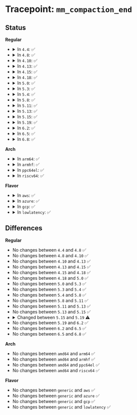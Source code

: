# Tracepoint: <code>mm_compaction_end</code>

## Status
<b>Regular</b>
<ul>
<li>
<details>
<summary>In <code>4.4</code>: ✅</summary>

Event:

```c
struct trace_event_raw_mm_compaction_end {
    struct trace_entry ent;
    long unsigned int zone_start;
    long unsigned int migrate_pfn;
    long unsigned int free_pfn;
    long unsigned int zone_end;
    bool sync;
    int status;
    char __data[0];
};
```
Function:

```c
void trace_event_raw_event_mm_compaction_end(void *__data, long unsigned int zone_start, long unsigned int migrate_pfn, long unsigned int free_pfn, long unsigned int zone_end, bool sync, int status);
```
</details>
</li>
<li>
<details>
<summary>In <code>4.8</code>: ✅</summary>

Event:

```c
struct trace_event_raw_mm_compaction_end {
    struct trace_entry ent;
    long unsigned int zone_start;
    long unsigned int migrate_pfn;
    long unsigned int free_pfn;
    long unsigned int zone_end;
    bool sync;
    int status;
    char __data[0];
};
```
Function:

```c
void trace_event_raw_event_mm_compaction_end(void *__data, long unsigned int zone_start, long unsigned int migrate_pfn, long unsigned int free_pfn, long unsigned int zone_end, bool sync, int status);
```
</details>
</li>
<li>
<details>
<summary>In <code>4.10</code>: ✅</summary>

Event:

```c
struct trace_event_raw_mm_compaction_end {
    struct trace_entry ent;
    long unsigned int zone_start;
    long unsigned int migrate_pfn;
    long unsigned int free_pfn;
    long unsigned int zone_end;
    bool sync;
    int status;
    char __data[0];
};
```
Function:

```c
void trace_event_raw_event_mm_compaction_end(void *__data, long unsigned int zone_start, long unsigned int migrate_pfn, long unsigned int free_pfn, long unsigned int zone_end, bool sync, int status);
```
</details>
</li>
<li>
<details>
<summary>In <code>4.13</code>: ✅</summary>

Event:

```c
struct trace_event_raw_mm_compaction_end {
    struct trace_entry ent;
    long unsigned int zone_start;
    long unsigned int migrate_pfn;
    long unsigned int free_pfn;
    long unsigned int zone_end;
    bool sync;
    int status;
    char __data[0];
};
```
Function:

```c
void trace_event_raw_event_mm_compaction_end(void *__data, long unsigned int zone_start, long unsigned int migrate_pfn, long unsigned int free_pfn, long unsigned int zone_end, bool sync, int status);
```
</details>
</li>
<li>
<details>
<summary>In <code>4.15</code>: ✅</summary>

Event:

```c
struct trace_event_raw_mm_compaction_end {
    struct trace_entry ent;
    long unsigned int zone_start;
    long unsigned int migrate_pfn;
    long unsigned int free_pfn;
    long unsigned int zone_end;
    bool sync;
    int status;
    char __data[0];
};
```
Function:

```c
void trace_event_raw_event_mm_compaction_end(void *__data, long unsigned int zone_start, long unsigned int migrate_pfn, long unsigned int free_pfn, long unsigned int zone_end, bool sync, int status);
```
</details>
</li>
<li>
<details>
<summary>In <code>4.18</code>: ✅</summary>

Event:

```c
struct trace_event_raw_mm_compaction_end {
    struct trace_entry ent;
    long unsigned int zone_start;
    long unsigned int migrate_pfn;
    long unsigned int free_pfn;
    long unsigned int zone_end;
    bool sync;
    int status;
    char __data[0];
};
```
Function:

```c
void trace_event_raw_event_mm_compaction_end(void *__data, long unsigned int zone_start, long unsigned int migrate_pfn, long unsigned int free_pfn, long unsigned int zone_end, bool sync, int status);
```
</details>
</li>
<li>
<details>
<summary>In <code>5.0</code>: ✅</summary>

Event:

```c
struct trace_event_raw_mm_compaction_end {
    struct trace_entry ent;
    long unsigned int zone_start;
    long unsigned int migrate_pfn;
    long unsigned int free_pfn;
    long unsigned int zone_end;
    bool sync;
    int status;
    char __data[0];
};
```
Function:

```c
void trace_event_raw_event_mm_compaction_end(void *__data, long unsigned int zone_start, long unsigned int migrate_pfn, long unsigned int free_pfn, long unsigned int zone_end, bool sync, int status);
```
</details>
</li>
<li>
<details>
<summary>In <code>5.3</code>: ✅</summary>

Event:

```c
struct trace_event_raw_mm_compaction_end {
    struct trace_entry ent;
    long unsigned int zone_start;
    long unsigned int migrate_pfn;
    long unsigned int free_pfn;
    long unsigned int zone_end;
    bool sync;
    int status;
    char __data[0];
};
```
Function:

```c
void trace_event_raw_event_mm_compaction_end(void *__data, long unsigned int zone_start, long unsigned int migrate_pfn, long unsigned int free_pfn, long unsigned int zone_end, bool sync, int status);
```
</details>
</li>
<li>
<details>
<summary>In <code>5.4</code>: ✅</summary>

Event:

```c
struct trace_event_raw_mm_compaction_end {
    struct trace_entry ent;
    long unsigned int zone_start;
    long unsigned int migrate_pfn;
    long unsigned int free_pfn;
    long unsigned int zone_end;
    bool sync;
    int status;
    char __data[0];
};
```
Function:

```c
void trace_event_raw_event_mm_compaction_end(void *__data, long unsigned int zone_start, long unsigned int migrate_pfn, long unsigned int free_pfn, long unsigned int zone_end, bool sync, int status);
```
</details>
</li>
<li>
<details>
<summary>In <code>5.8</code>: ✅</summary>

Event:

```c
struct trace_event_raw_mm_compaction_end {
    struct trace_entry ent;
    long unsigned int zone_start;
    long unsigned int migrate_pfn;
    long unsigned int free_pfn;
    long unsigned int zone_end;
    bool sync;
    int status;
    char __data[0];
};
```
Function:

```c
void trace_event_raw_event_mm_compaction_end(void *__data, long unsigned int zone_start, long unsigned int migrate_pfn, long unsigned int free_pfn, long unsigned int zone_end, bool sync, int status);
```
</details>
</li>
<li>
<details>
<summary>In <code>5.11</code>: ✅</summary>

Event:

```c
struct trace_event_raw_mm_compaction_end {
    struct trace_entry ent;
    long unsigned int zone_start;
    long unsigned int migrate_pfn;
    long unsigned int free_pfn;
    long unsigned int zone_end;
    bool sync;
    int status;
    char __data[0];
};
```
Function:

```c
void trace_event_raw_event_mm_compaction_end(void *__data, long unsigned int zone_start, long unsigned int migrate_pfn, long unsigned int free_pfn, long unsigned int zone_end, bool sync, int status);
```
</details>
</li>
<li>
<details>
<summary>In <code>5.13</code>: ✅</summary>

Event:

```c
struct trace_event_raw_mm_compaction_end {
    struct trace_entry ent;
    long unsigned int zone_start;
    long unsigned int migrate_pfn;
    long unsigned int free_pfn;
    long unsigned int zone_end;
    bool sync;
    int status;
    char __data[0];
};
```
Function:

```c
void trace_event_raw_event_mm_compaction_end(void *__data, long unsigned int zone_start, long unsigned int migrate_pfn, long unsigned int free_pfn, long unsigned int zone_end, bool sync, int status);
```
</details>
</li>
<li>
<details>
<summary>In <code>5.15</code>: ✅</summary>

Event:

```c
struct trace_event_raw_mm_compaction_end {
    struct trace_entry ent;
    long unsigned int zone_start;
    long unsigned int migrate_pfn;
    long unsigned int free_pfn;
    long unsigned int zone_end;
    bool sync;
    int status;
    char __data[0];
};
```
Function:

```c
void trace_event_raw_event_mm_compaction_end(void *__data, long unsigned int zone_start, long unsigned int migrate_pfn, long unsigned int free_pfn, long unsigned int zone_end, bool sync, int status);
```
</details>
</li>
<li>
<details>
<summary>In <code>5.19</code>: ✅</summary>

Event:

```c
struct trace_event_raw_mm_compaction_end {
    struct trace_entry ent;
    long unsigned int zone_start;
    long unsigned int migrate_pfn;
    long unsigned int free_pfn;
    long unsigned int zone_end;
    bool sync;
    int status;
    char __data[0];
};
```
Function:

```c
void trace_event_raw_event_mm_compaction_end(void *__data, struct compact_control *cc, long unsigned int zone_start, long unsigned int zone_end, bool sync, int status);
```
</details>
</li>
<li>
<details>
<summary>In <code>6.2</code>: ✅</summary>

Event:

```c
struct trace_event_raw_mm_compaction_end {
    struct trace_entry ent;
    long unsigned int zone_start;
    long unsigned int migrate_pfn;
    long unsigned int free_pfn;
    long unsigned int zone_end;
    bool sync;
    int status;
    char __data[0];
};
```
Function:

```c
void trace_event_raw_event_mm_compaction_end(void *__data, struct compact_control *cc, long unsigned int zone_start, long unsigned int zone_end, bool sync, int status);
```
</details>
</li>
<li>
<details>
<summary>In <code>6.5</code>: ✅</summary>

Event:

```c
struct trace_event_raw_mm_compaction_end {
    struct trace_entry ent;
    long unsigned int zone_start;
    long unsigned int migrate_pfn;
    long unsigned int free_pfn;
    long unsigned int zone_end;
    bool sync;
    int status;
    char __data[0];
};
```
Function:

```c
void trace_event_raw_event_mm_compaction_end(void *__data, struct compact_control *cc, long unsigned int zone_start, long unsigned int zone_end, bool sync, int status);
```
</details>
</li>
<li>
<details>
<summary>In <code>6.8</code>: ✅</summary>

Event:

```c
struct trace_event_raw_mm_compaction_end {
    struct trace_entry ent;
    long unsigned int zone_start;
    long unsigned int migrate_pfn;
    long unsigned int free_pfn;
    long unsigned int zone_end;
    bool sync;
    int status;
    char __data[0];
};
```
Function:

```c
void trace_event_raw_event_mm_compaction_end(void *__data, struct compact_control *cc, long unsigned int zone_start, long unsigned int zone_end, bool sync, int status);
```
</details>
</li>
</ul>
<b>Arch</b>
<ul>
<li>
<details>
<summary>In <code>arm64</code>: ✅</summary>

Event:

```c
struct trace_event_raw_mm_compaction_end {
    struct trace_entry ent;
    long unsigned int zone_start;
    long unsigned int migrate_pfn;
    long unsigned int free_pfn;
    long unsigned int zone_end;
    bool sync;
    int status;
    char __data[0];
};
```
Function:

```c
void trace_event_raw_event_mm_compaction_end(void *__data, long unsigned int zone_start, long unsigned int migrate_pfn, long unsigned int free_pfn, long unsigned int zone_end, bool sync, int status);
```
</details>
</li>
<li>
<details>
<summary>In <code>armhf</code>: ✅</summary>

Event:

```c
struct trace_event_raw_mm_compaction_end {
    struct trace_entry ent;
    long unsigned int zone_start;
    long unsigned int migrate_pfn;
    long unsigned int free_pfn;
    long unsigned int zone_end;
    bool sync;
    int status;
    char __data[0];
};
```
Function:

```c
void trace_event_raw_event_mm_compaction_end(void *__data, long unsigned int zone_start, long unsigned int migrate_pfn, long unsigned int free_pfn, long unsigned int zone_end, bool sync, int status);
```
</details>
</li>
<li>
<details>
<summary>In <code>ppc64el</code>: ✅</summary>

Event:

```c
struct trace_event_raw_mm_compaction_end {
    struct trace_entry ent;
    long unsigned int zone_start;
    long unsigned int migrate_pfn;
    long unsigned int free_pfn;
    long unsigned int zone_end;
    bool sync;
    int status;
    char __data[0];
};
```
Function:

```c
void trace_event_raw_event_mm_compaction_end(void *__data, long unsigned int zone_start, long unsigned int migrate_pfn, long unsigned int free_pfn, long unsigned int zone_end, bool sync, int status);
```
</details>
</li>
<li>
<details>
<summary>In <code>riscv64</code>: ✅</summary>

Event:

```c
struct trace_event_raw_mm_compaction_end {
    struct trace_entry ent;
    long unsigned int zone_start;
    long unsigned int migrate_pfn;
    long unsigned int free_pfn;
    long unsigned int zone_end;
    bool sync;
    int status;
    char __data[0];
};
```
Function:

```c
void trace_event_raw_event_mm_compaction_end(void *__data, long unsigned int zone_start, long unsigned int migrate_pfn, long unsigned int free_pfn, long unsigned int zone_end, bool sync, int status);
```
</details>
</li>
</ul>
<b>Flavor</b>
<ul>
<li>
<details>
<summary>In <code>aws</code>: ✅</summary>

Event:

```c
struct trace_event_raw_mm_compaction_end {
    struct trace_entry ent;
    long unsigned int zone_start;
    long unsigned int migrate_pfn;
    long unsigned int free_pfn;
    long unsigned int zone_end;
    bool sync;
    int status;
    char __data[0];
};
```
Function:

```c
void trace_event_raw_event_mm_compaction_end(void *__data, long unsigned int zone_start, long unsigned int migrate_pfn, long unsigned int free_pfn, long unsigned int zone_end, bool sync, int status);
```
</details>
</li>
<li>
<details>
<summary>In <code>azure</code>: ✅</summary>

Event:

```c
struct trace_event_raw_mm_compaction_end {
    struct trace_entry ent;
    long unsigned int zone_start;
    long unsigned int migrate_pfn;
    long unsigned int free_pfn;
    long unsigned int zone_end;
    bool sync;
    int status;
    char __data[0];
};
```
Function:

```c
void trace_event_raw_event_mm_compaction_end(void *__data, long unsigned int zone_start, long unsigned int migrate_pfn, long unsigned int free_pfn, long unsigned int zone_end, bool sync, int status);
```
</details>
</li>
<li>
<details>
<summary>In <code>gcp</code>: ✅</summary>

Event:

```c
struct trace_event_raw_mm_compaction_end {
    struct trace_entry ent;
    long unsigned int zone_start;
    long unsigned int migrate_pfn;
    long unsigned int free_pfn;
    long unsigned int zone_end;
    bool sync;
    int status;
    char __data[0];
};
```
Function:

```c
void trace_event_raw_event_mm_compaction_end(void *__data, long unsigned int zone_start, long unsigned int migrate_pfn, long unsigned int free_pfn, long unsigned int zone_end, bool sync, int status);
```
</details>
</li>
<li>
<details>
<summary>In <code>lowlatency</code>: ✅</summary>

Event:

```c
struct trace_event_raw_mm_compaction_end {
    struct trace_entry ent;
    long unsigned int zone_start;
    long unsigned int migrate_pfn;
    long unsigned int free_pfn;
    long unsigned int zone_end;
    bool sync;
    int status;
    char __data[0];
};
```
Function:

```c
void trace_event_raw_event_mm_compaction_end(void *__data, long unsigned int zone_start, long unsigned int migrate_pfn, long unsigned int free_pfn, long unsigned int zone_end, bool sync, int status);
```
</details>
</li>
</ul>

## Differences
<b>Regular</b>
<ul>
<li>
No changes between <code>4.4</code> and <code>4.8</code> ✅
</li>
<li>
No changes between <code>4.8</code> and <code>4.10</code> ✅
</li>
<li>
No changes between <code>4.10</code> and <code>4.13</code> ✅
</li>
<li>
No changes between <code>4.13</code> and <code>4.15</code> ✅
</li>
<li>
No changes between <code>4.15</code> and <code>4.18</code> ✅
</li>
<li>
No changes between <code>4.18</code> and <code>5.0</code> ✅
</li>
<li>
No changes between <code>5.0</code> and <code>5.3</code> ✅
</li>
<li>
No changes between <code>5.3</code> and <code>5.4</code> ✅
</li>
<li>
No changes between <code>5.4</code> and <code>5.8</code> ✅
</li>
<li>
No changes between <code>5.8</code> and <code>5.11</code> ✅
</li>
<li>
No changes between <code>5.11</code> and <code>5.13</code> ✅
</li>
<li>
No changes between <code>5.13</code> and <code>5.15</code> ✅
</li>
<li>
<details>
<summary>Changed between <code>5.15</code> and <code>5.19</code> ⚠️</summary>
<ul>
<li>
<b>Func changed. </b>
</li>
<li>
<b>Param added. </b>
<code>struct compact_control *cc</code>
</li>
<li>
<b>Param removed. </b>
<code>long unsigned int migrate_pfn</code>
</li>
<li>
<b>Param removed. </b>
<code>long unsigned int free_pfn</code>
</li>
<li>
<b>Param reordered. </b>
<code>__data, zone_start, migrate_pfn, free_pfn, zone_end, sync, status</code> ➡️ <code>__data, cc, zone_start, zone_end, sync, status</code>
</li>
</ul>
</details>
</li>
<li>
No changes between <code>5.19</code> and <code>6.2</code> ✅
</li>
<li>
No changes between <code>6.2</code> and <code>6.5</code> ✅
</li>
<li>
No changes between <code>6.5</code> and <code>6.8</code> ✅
</li>
</ul>
<b>Arch</b>
<ul>
<li>
No changes between <code>amd64</code> and <code>arm64</code> ✅
</li>
<li>
No changes between <code>amd64</code> and <code>armhf</code> ✅
</li>
<li>
No changes between <code>amd64</code> and <code>ppc64el</code> ✅
</li>
<li>
No changes between <code>amd64</code> and <code>riscv64</code> ✅
</li>
</ul>
<b>Flavor</b>
<ul>
<li>
No changes between <code>generic</code> and <code>aws</code> ✅
</li>
<li>
No changes between <code>generic</code> and <code>azure</code> ✅
</li>
<li>
No changes between <code>generic</code> and <code>gcp</code> ✅
</li>
<li>
No changes between <code>generic</code> and <code>lowlatency</code> ✅
</li>
</ul>
